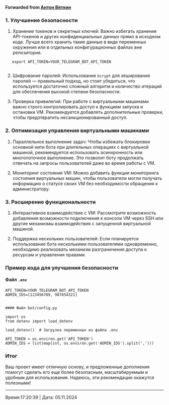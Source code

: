 **Forwarded from [Антон Вяткин](https://t.me/vuekot)**

### 1. Улучшение безопасности

1. Хранение токенов и секретных ключей: Важно избегать хранения API-токенов и других конфиденциальных данных прямо в исходном коде. Лучше всего хранить такие данные в виде переменных окружения или в отдельных конфигурационных файлах вне репозитория.
   
   
```
   export API_TOKEN=YOUR_TELEGRAM_BOT_API_TOKEN
   
```

2. Шифрование паролей: Использование `bcrypt` для хеширования паролей — правильный подход, но стоит убедиться, что используется достаточно сложный алгоритм и количество итераций для обеспечения высокой степени безопасности.

3. Проверка привилегий: При работе с виртуальными машинами важно строго контролировать доступ к функциям запуска и остановки VM. Рекомендуется добавлять дополнительные проверки, чтобы предотвратить несанкционированный доступ.

### 2. Оптимизация управления виртуальными машинами

1. Параллельное выполнение задач: Чтобы избежать блокировки основной нити бота при длительных операциях с виртуальной машиной, рекомендуется использовать асинхронность или многопоточное выполнение. Это позволит боту продолжать отвечать на запросы пользователей даже во время работы с VM.

2. Мониторинг состояния VM: Можно добавить функции мониторинга состояния виртуальных машин, чтобы пользователи могли получать информацию о статусе своих VM без необходимости обращения к администратору.

### 3. Расширение функциональности

1. Интерактивное взаимодействие с VM: Рассмотрите возможность добавления возможности подключения к консоли VM через SSH или другие механизмы взаимодействия с запущенной виртуальной машиной.

2. Поддержка нескольких пользователей: Если планируется использование бота несколькими пользователями одновременно, необходимо реализовать механизм разграничения доступа к ресурсам и управления правами.

### Пример кода для улучшения безопасности

#### Файл `.env`

```
API_TOKEN=YOUR_TELEGRAM_BOT_API_TOKEN
ADMIN_IDS=[123456789, 987654321]
```

```

#### Файл bot/config.py

```
```
import os
from dotenv import load_dotenv

load_dotenv()  # Загрузка переменных из файла .env

API_TOKEN = os.environ.get('API_TOKEN')
ADMIN_IDS = list(map(int, os.environ.get('ADMIN_IDS').split(',')))
```


### Итог

Ваш проект имеет отличную основу, и предложенные дополнения помогут сделать его еще более безопасным, масштабируемым и удобным для использования. Надеюсь, эти рекомендации окажутся полезными!

---
Время:17:20:39 | Дата: 05.11.2024
